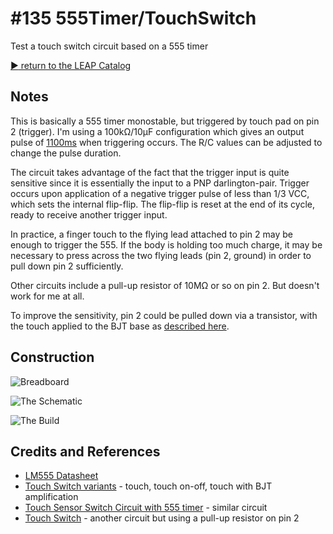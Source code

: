 # #135 555Timer/TouchSwitch

Test a touch switch circuit based on a 555 timer


[:arrow_forward: return to the LEAP Catalog](https://leap.tardate.com)

## Notes

This is basically a 555 timer monostable, but triggered by touch pad on pin 2 (trigger).
I'm using a 100kΩ/10µF configuration which gives an output pulse of [1100ms](http://visual555.tardate.com/?mode=monostable&r1=100&c=10) when triggering occurs. The R/C values can be adjusted to change the pulse duration.

The circuit takes advantage of the fact that the trigger input is quite sensitive since it is essentially the
input to a PNP darlington-pair.
Trigger occurs upon application of a negative trigger pulse of less than 1/3 VCC, which sets the internal flip-flip.
The flip-flip is reset at the end of its cycle, ready to receive another trigger input.

In practice, a finger touch to the flying lead attached to pin 2 may be enough to trigger the 555.
If the body is holding too much charge, it may be necessary to press across the two flying leads (pin 2, ground)
in order to pull down pin 2 sufficiently.

Other circuits include a pull-up resistor of 10MΩ or so on pin 2. But doesn't work for me at all.

To improve the sensitivity, pin 2 could be pulled down via a transistor, with the touch applied to the BJT base as
[described here](http://www.555-timer-circuits.com/touch-switch.html).

## Construction

![Breadboard](./assets/TouchSwitch_bb.jpg?raw=true)

![The Schematic](./assets/TouchSwitch_schematic.jpg?raw=true)

![The Build](./assets/TouchSwitch_build.jpg?raw=true)

## Credits and References
* [LM555 Datasheet](https://www.futurlec.com/Linear/LM555CN.shtml)
* [Touch Switch variants](http://www.555-timer-circuits.com/touch-switch.html) - touch, touch on-off, touch with BJT amplification
* [Touch Sensor Switch Circuit with 555 timer](http://www.electroschematics.com/8433/touch-sensor-switch-circuit-with-555-timer/) - similar circuit
* [Touch Switch](http://english.cxem.net/guard/guard46.php) - another circuit but using a pull-up resistor on pin 2
